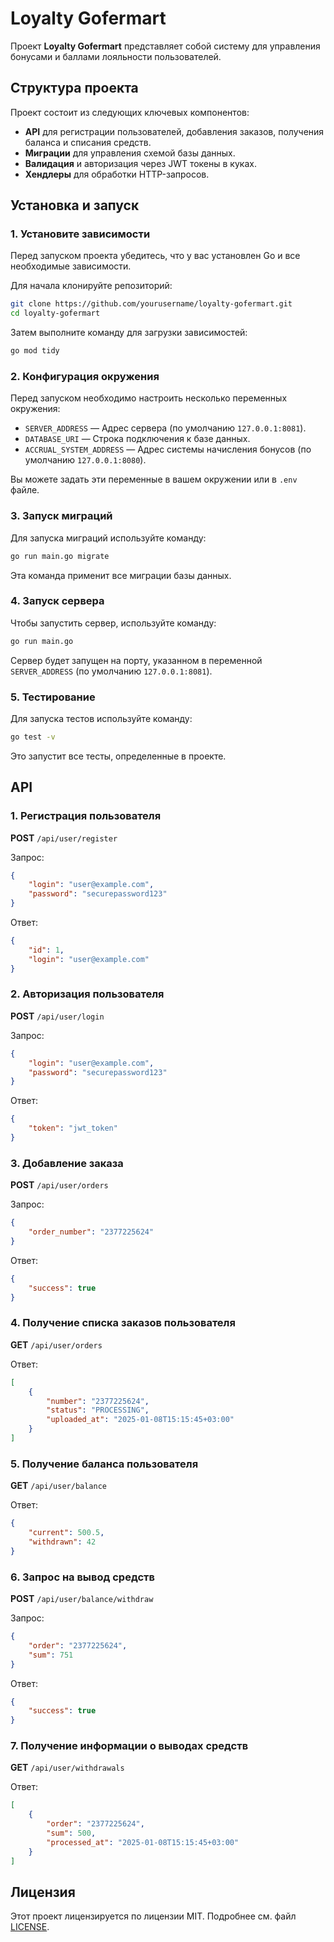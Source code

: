
# Loyalty Gofermart

Проект **Loyalty Gofermart** представляет собой систему для управления бонусами и баллами лояльности пользователей.

## Структура проекта

Проект состоит из следующих ключевых компонентов:
- **API** для регистрации пользователей, добавления заказов, получения баланса и списания средств.
- **Миграции** для управления схемой базы данных.
- **Валидация** и авторизация через JWT токены в куках.
- **Хендлеры** для обработки HTTP-запросов.

## Установка и запуск

### 1. Установите зависимости

Перед запуском проекта убедитесь, что у вас установлен Go и все необходимые зависимости.

Для начала клонируйте репозиторий:
```bash
git clone https://github.com/yourusername/loyalty-gofermart.git
cd loyalty-gofermart
```

Затем выполните команду для загрузки зависимостей:
```bash
go mod tidy
```

### 2. Конфигурация окружения

Перед запуском необходимо настроить несколько переменных окружения:

- `SERVER_ADDRESS` — Адрес сервера (по умолчанию `127.0.0.1:8081`).
- `DATABASE_URI` — Строка подключения к базе данных.
- `ACCRUAL_SYSTEM_ADDRESS` — Адрес системы начисления бонусов (по умолчанию `127.0.0.1:8080`).

Вы можете задать эти переменные в вашем окружении или в `.env` файле.

### 3. Запуск миграций

Для запуска миграций используйте команду:

```bash
go run main.go migrate
```

Эта команда применит все миграции базы данных.

### 4. Запуск сервера

Чтобы запустить сервер, используйте команду:

```bash
go run main.go
```

Сервер будет запущен на порту, указанном в переменной `SERVER_ADDRESS` (по умолчанию `127.0.0.1:8081`).

### 5. Тестирование

Для запуска тестов используйте команду:

```bash
go test -v
```

Это запустит все тесты, определенные в проекте.

## API

### 1. Регистрация пользователя

**POST** `/api/user/register`

Запрос:
```json
{
    "login": "user@example.com",
    "password": "securepassword123"
}
```

Ответ:
```json
{
    "id": 1,
    "login": "user@example.com"
}
```

### 2. Авторизация пользователя

**POST** `/api/user/login`

Запрос:
```json
{
    "login": "user@example.com",
    "password": "securepassword123"
}
```

Ответ:
```json
{
    "token": "jwt_token"
}
```

### 3. Добавление заказа

**POST** `/api/user/orders`

Запрос:
```json
{
    "order_number": "2377225624"
}
```

Ответ:
```json
{
    "success": true
}
```

### 4. Получение списка заказов пользователя

**GET** `/api/user/orders`

Ответ:
```json
[
    {
        "number": "2377225624",
        "status": "PROCESSING",
        "uploaded_at": "2025-01-08T15:15:45+03:00"
    }
]
```

### 5. Получение баланса пользователя

**GET** `/api/user/balance`

Ответ:
```json
{
    "current": 500.5,
    "withdrawn": 42
}
```

### 6. Запрос на вывод средств

**POST** `/api/user/balance/withdraw`

Запрос:
```json
{
    "order": "2377225624",
    "sum": 751
}
```

Ответ:
```json
{
    "success": true
}
```

### 7. Получение информации о выводах средств

**GET** `/api/user/withdrawals`

Ответ:
```json
[
    {
        "order": "2377225624",
        "sum": 500,
        "processed_at": "2025-01-08T15:15:45+03:00"
    }
]
```

## Лицензия

Этот проект лицензируется по лицензии MIT. Подробнее см. файл [LICENSE](LICENSE).
